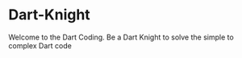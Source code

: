 # Dart-Knight
Welcome to the Dart Coding. Be a Dart Knight to solve the simple to complex Dart code
